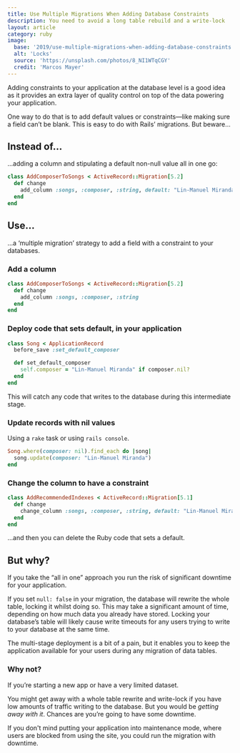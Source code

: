 ```yaml
---
title: Use Multiple Migrations When Adding Database Constraints
description: You need to avoid a long table rebuild and a write-lock
layout: article
category: ruby
image:
  base: '2019/use-multiple-migrations-when-adding-database-constraints'
  alt: 'Locks'
  source: 'https://unsplash.com/photos/8_NI1WTqCGY'
  credit: 'Marcos Mayer'
---
```


Adding constraints to your application at the database level is a good idea as it provides an extra layer of quality control on top of the data powering your application.

One way to do that is to add default values or constraints—like making sure a field can’t be blank. This is easy to do with Rails’ migrations. But beware...


## Instead of…

…adding a column and stipulating a default non-null value all in one go:

```ruby
class AddComposerToSongs < ActiveRecord::Migration[5.2]
  def change
    add_column :songs, :composer, :string, default: "Lin-Manuel Miranda", null: false
  end
end
```


## Use…

…a ‘multiple migration’ strategy to add a field with a constraint to your databases.


### Add a column

```ruby
class AddComposerToSongs < ActiveRecord::Migration[5.2]
  def change
    add_column :songs, :composer, :string
  end
end
```


### Deploy code that sets default, in your application

```ruby
class Song < ApplicationRecord
  before_save :set_default_composer

  def set_default_composer
    self.composer = "Lin-Manuel Miranda" if composer.nil?
  end
end
```

This will catch any code that writes to the database during this intermediate stage.


### Update records with nil values

Using a `rake` task or using `rails console`.

```ruby
Song.where(composer: nil).find_each do |song|
  song.update(composer: "Lin-Manuel Miranda")
end
```


### Change the column to have a constraint

```ruby
class AddRecommendedIndexes < ActiveRecord::Migration[5.1]
  def change
    change_column :songs, :composer, :string, default: "Lin-Manuel Miranda", null: false
  end
end
```

…and then you can delete the Ruby code that sets a default.


## But why?

If you take the “all in one” approach you run the risk of significant downtime for your application.

If you set `null: false` in your migration, the database will rewrite the whole table, locking it whilst doing so. This may take a significant amount of time, depending on how much data you already have stored. Locking your database’s table will likely cause write timeouts for any users trying to write to your database at the same time.

The multi-stage deployment is a bit of a pain, but it enables you to keep the application available for your users during any migration of data tables.


### Why not?

If you’re starting a new app or have a very limited dataset.

You might get away with a whole table rewrite and write-lock if you have low amounts of traffic writing to the database. But you would be _getting away with it_. Chances are you’re going to have some downtime.

If you don't mind putting your application into maintenance mode, where users are blocked from using the site, you could run the migration with downtime.
